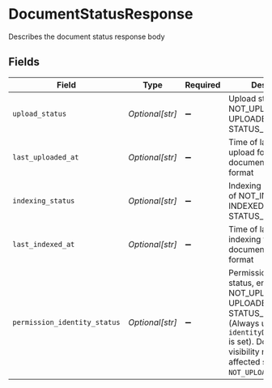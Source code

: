 # DocumentStatusResponse

Describes the document status response body


## Fields

| Field                                                                                                                                                                                         | Type                                                                                                                                                                                          | Required                                                                                                                                                                                      | Description                                                                                                                                                                                   | Example                                                                                                                                                                                       |
| --------------------------------------------------------------------------------------------------------------------------------------------------------------------------------------------- | --------------------------------------------------------------------------------------------------------------------------------------------------------------------------------------------- | --------------------------------------------------------------------------------------------------------------------------------------------------------------------------------------------- | --------------------------------------------------------------------------------------------------------------------------------------------------------------------------------------------- | --------------------------------------------------------------------------------------------------------------------------------------------------------------------------------------------- |
| `upload_status`                                                                                                                                                                               | *Optional[str]*                                                                                                                                                                               | :heavy_minus_sign:                                                                                                                                                                            | Upload status, enum of NOT_UPLOADED, UPLOADED, STATUS_UNKNOWN                                                                                                                                 | UPLOADED                                                                                                                                                                                      |
| `last_uploaded_at`                                                                                                                                                                            | *Optional[str]*                                                                                                                                                                               | :heavy_minus_sign:                                                                                                                                                                            | Time of last successful upload for the document, in ISO 8601 format                                                                                                                           | 2021-08-06T17:58:01.000Z                                                                                                                                                                      |
| `indexing_status`                                                                                                                                                                             | *Optional[str]*                                                                                                                                                                               | :heavy_minus_sign:                                                                                                                                                                            | Indexing status, enum of NOT_INDEXED, INDEXED, STATUS_UNKNOWN                                                                                                                                 | INDEXED                                                                                                                                                                                       |
| `last_indexed_at`                                                                                                                                                                             | *Optional[str]*                                                                                                                                                                               | :heavy_minus_sign:                                                                                                                                                                            | Time of last successful indexing for the document, in ISO 8601 format                                                                                                                         | 2021-08-06T17:58:01.000Z                                                                                                                                                                      |
| `permission_identity_status`                                                                                                                                                                  | *Optional[str]*                                                                                                                                                                               | :heavy_minus_sign:                                                                                                                                                                            | Permission identity status, enum of NOT_UPLOADED, UPLOADED, STATUS_UNKNOWN (Always unknown if `identityDatasourceName` is set). Document visibility may be affected status is `NOT_UPLOADED`. | UPLOADED                                                                                                                                                                                      |